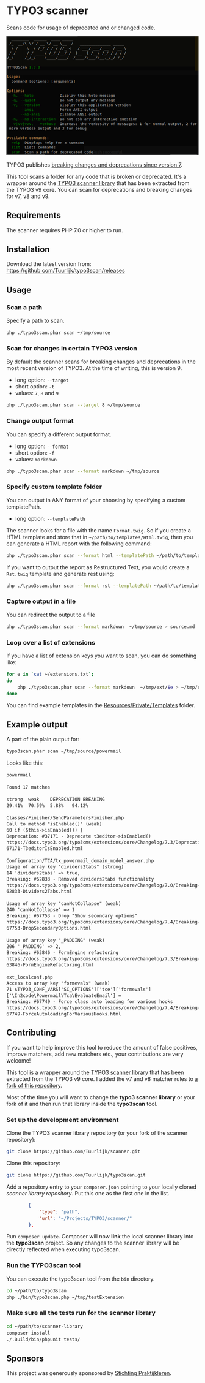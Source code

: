 # TYPO3 scanner
Scans code for usage of deprecated and or changed code.

![](src/Resources/Public/Screenshot/Screenshot.png)

TYPO3 publishes [breaking changes and deprecations since version 7](https://docs.typo3.org/typo3cms/extensions/core/stable/Index.html).

This tool scans a folder for any code that is broken or deprecated. It's a wrapper around the [TYPO3 scanner library](https://github.com/ohader/scanner) that has been extracted from the TYPO3 v9 core. You can scan for deprecations and breaking changes for v7, v8 and v9.

## Requirements
The scanner requires PHP 7.0 or higher to run.

## Installation
Download the latest version from: https://github.com/Tuurlijk/typo3scan/releases

## Usage
### Scan a path
Specify a path to scan.
```bash
php ./typo3scan.phar scan ~/tmp/source
```

### Scan for changes in certain TYPO3 version
By default the scanner scans for breaking changes and deprecations in the most recent version of TYPO3. At the time of writing, this is version 9.
- long option: `--target`
- short option: `-t`
- values: `7`, `8` and `9`
```bash
php ./typo3scan.phar scan --target 8 ~/tmp/source
```

### Change output format
You can specify a different output format.
- long option: `--format`
- short option: `-f`
- values: `markdown`
```bash
php ./typo3scan.phar scan --format markdown ~/tmp/source
```

### Specify custom template folder
You can output in ANY format of your choosing by specifying a custom templatePath. 
- long option: `--templatePath`

The scanner looks for a file with the name `Format.twig`. So if you create a HTML template and store that in `~/path/to/templates/Html.twig`, then you can generate a HTML report with the following command:
```bash
php ./typo3scan.phar scan --format html --templatePath ~/path/to/templates ~/tmp/source
```
If you want to output the report as Restructured Text, you would create a `Rst.twig` template and generate rest using:
```bash
php ./typo3scan.phar scan --format rst --templatePath ~/path/to/templates ~/tmp/source
```

### Capture output in a file
You can redirect the output to a file
```bash
php ./typo3scan.phar scan --format markdown  ~/tmp/source > source.md
```

### Loop over a list of extensions
If you have a list of extension keys you want to scan, you can do something like:
```bash
for e in `cat ~/extensions.txt`;
do
    php ./typo3scan.phar scan --format markdown  ~/tmp/ext/$e > ~/tmp/reports/$e.md;
done
```

You can find example templates in the [Resources/Private/Templates](./src/Resources/Private/Templates) folder.
## Example output
A part of the plain output for:
```bash
typo3scan.phar scan ~/tmp/source/powermail
```
Looks like this:
```
powermail

Found 17 matches

strong	weak	DEPRECATION	BREAKING	
29.41%	70.59%	5.88%	94.12%	

Classes/Finisher/SendParametersFinisher.php
Call to method "isEnabled()" (weak)
60 if ($this->isEnabled()) {
Deprecation: #37171 - Deprecate t3editor->isEnabled()
https://docs.typo3.org/typo3cms/extensions/core/Changelog/7.3/Deprecation-67171-T3editorIsEnabled.html

Configuration/TCA/tx_powermail_domain_model_answer.php
Usage of array key "dividers2tabs" (strong)
14 'dividers2tabs' => true,
Breaking: #62833 - Removed dividers2tabs functionality
https://docs.typo3.org/typo3cms/extensions/core/Changelog/7.0/Breaking-62833-Dividers2Tabs.html

Usage of array key "canNotCollapse" (weak)
240 'canNotCollapse' => 1
Breaking: #67753 - Drop "Show secondary options"
https://docs.typo3.org/typo3cms/extensions/core/Changelog/7.4/Breaking-67753-DropSecondaryOptions.html

Usage of array key "_PADDING" (weak)
206 '_PADDING' => 2,
Breaking: #63846 - FormEngine refactoring
https://docs.typo3.org/typo3cms/extensions/core/Changelog/7.3/Breaking-63846-FormEngineRefactoring.html

ext_localconf.php
Access to array key "formevals" (weak)
71 $TYPO3_CONF_VARS['SC_OPTIONS']['tce']['formevals']['\In2code\Powermail\Tca\EvaluateEmail'] =
Breaking: #67749 - Force class auto loading for various hooks
https://docs.typo3.org/typo3cms/extensions/core/Changelog/7.4/Breaking-67749-ForceAutoloadingForVariousHooks.html
```
## Contributing
If you want to help improve this tool to reduce the amount of false positives, improve matchers, add new matchers etc., your contributions are very welcome!

This tool is a wrapper around the [TYPO3 scanner library](https://github.com/ohader/scanner) that has been extracted from the TYPO3 v9 core. I added the v7 and v8 matcher rules to [a fork of this repository](https://github.com/Tuurlijk/scanner).

Most of the time you will want to change the **typo3 scanner library** or your fork of it and then run that library inside the **typo3scan** tool.

### Set up the development environment
Clone the TYPO3 scanner library repository (or your fork of the scanner repository):
```bash
git clone https://github.com/Tuurlijk/scanner.git
```
Clone this repository:
```bash
git clone https://github.com/Tuurlijk/typo3scan.git
```
Add a repository entry to your `composer.json` pointing to your locally cloned *scanner library repository*. Put this one as the first one in the list.
```json
        {
            "type": "path",
            "url": "~/Projects/TYPO3/scanner/"
        },
```
Run `composer update`. Composer will now **link** the local scanner library into the **typo3scan** project. So any changes to the scanner library will be directly reflected when executing typo3scan.

### Run the TYPO3scan tool
You can execute the typo3scan tool from the `bin` directory.
```bash
cd ~/path/to/typo3scan
php ./bin/typo3scan.php ~/tmp/testExtension
```

### Make sure all the tests run for the scanner library
```bash
cd ~/path/to/scanner-library
composer install
./.Build/bin/phpunit tests/
```

## Sponsors
This project was generously sponsored by [Stichting Praktijkleren](https://www.stichtingpraktijkleren.nl/).
